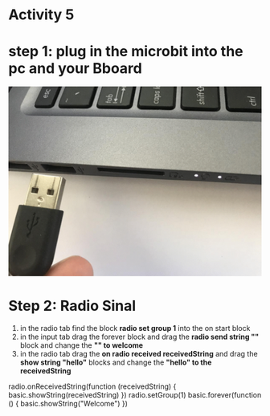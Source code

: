 # **Activity 5**

# step 1: plug in the microbit into the pc and your Bboard 

<!-- https://github.com/Brilliant-Labs/bboard-tuts-cybersecurity-3/blob/master/cybersec/activity-1/connect-microbit.gif?raw=true -->
![Click](https://github.com/Brilliant-Labs/bboard-tutorials-cybersecurity-v3/blob/main/Activity_1/connect-microbit.gif?raw=true "Click")

# Step 2: Radio Sinal 
1. in the radio tab find the block **radio set group 1** into the on start block
2. in the input tab drag the forever block and drag the **radio send string ""** block and change the **"" to welcome**
3. in the radio tab drag the **on radio received receivedString** and drag the **show string "hello"** blocks and change the **"hello" to the receivedString**


radio.onReceivedString(function (receivedString) {
    basic.showString(receivedString)
})
radio.setGroup(1)
basic.forever(function () {
    basic.showString("Welcome")
})
